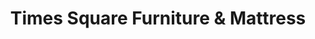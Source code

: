 ---
title: "Times Square Furniture & Mattress"
url: /billings/times-square-furniture-und-mattress/
shop: Betten
---